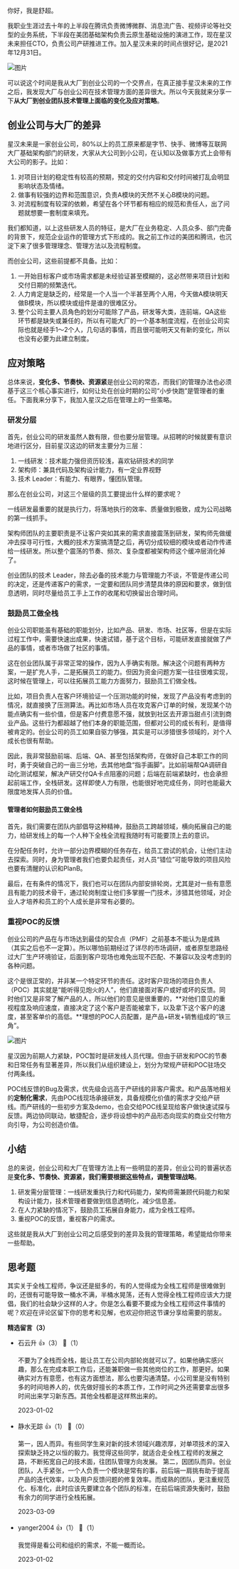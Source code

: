 你好，我是舒超。

我职业生涯过去十年的上半段在腾讯负责微博微群、消息流广告、视频评论等社交型的业务系统，下半段在美团基础架构负责云原生基础设施的演进工作，现在星汉未来担任CTO，负责公司产研推进工作。加入星汉未来的时间点很好记，是2021年12月31日。

![图片](https://static001.geekbang.org/resource/image/9e/38/9e81453c2692cc7abc0acf6ec3bb8838.png?wh=1920x549)

可以说这个时间是我从大厂到创业公司的一个交界点，在真正接手星汉未来的工作之后，我发现大厂与创业公司在技术管理方面的差异很大。所以今天我就来分享一下**从大厂到创业团队技术管理上面临的变化及应对策略**。

## 创业公司与大厂的差异

星汉未来是一家创业公司，80%以上的员工原来都是字节、快手、微博等互联网大厂基础架构部门的研发，大家从大公司到小公司，在认知以及做事方式上会带有大公司的影子。比如：

1. 对项目计划的稳定性有较高的预期，预定的交付内容和交付时间被打乱会明显影响状态及情绪。
2. 做事有较强的边界和范围意识，负责A模块的天然不关心B模块的问题。
3. 对流程制度有较深的依赖，希望在各个环节都有相应的规范和责任人，出了问题就想要一套制度来填充。

我们都知道，以上这些研发人员的特征，是大厂在业务稳定、人员众多、部门完备的背景下，规范企业运作的管理方式下形成的。我之前工作过的美团和腾讯，也沉淀下来了很多管理理念、管理方法以及流程制度。

而创业公司，这些前提都不具备。比如：

1. 一开始目标客户或市场需求都是未经验证甚至模糊的，这必然带来项目计划和交付日期的频繁迭代。
2. 人力肯定是缺乏的，经常是一个人当一个半甚至两个人用，今天做A模块明天做B模块，所以模块或组件是谁的很难区分。
3. 整个公司主要人员角色的划分可能除了产品，研发等大类，连前端，QA这些环节都是缺失或兼任的，所以有可能大厂的一个基本制度流程，在创业公司实际也就是经手1～2个人，几句话的事情，而且很可能明天又有新的变化，所以也没有必要为此建立制度。

## 应对策略

总体来说，**变化多、节奏快、资源紧**是创业公司的常态，而我们的管理办法也必须基于这三个核心事实进行，如何让处在创业时期的公司“小步快跑”是管理者的重任。下面我来分享下，我加入星汉之后在管理上的一些策略。

### 研发分层

首先，创业公司的研发虽然人数有限，但也要分层管理。从招聘的时候就要有意识地进行区分，目前星汉这边的研发主要分为三层：

1. 一线研发：技术能力强但资历较浅，喜欢钻研技术的同学
2. 架构师：兼具代码及架构设计能力，有一定业界视野
3. 技术 Leader：有能力、有眼界，懂团队管理。

那么在创业公司，对这三个层级的员工要提出什么样的要求呢？

一线研发最重要的就是执行力，将落地执行的效率、质量做到极致，成为公司战略的第一线抓手。

架构师团队的主要职责是不让客户突如其来的需求直接震荡到研发，架构师先做缓冲去探寻可行性，大概的技术方案搞清楚之后，再切分成较细的模块或者动作传递给一线研发。所以整个震荡的节奏、频次、复杂度都被架构师这个缓冲层消化掉了。

创业团队的技术 Leader，除去必备的技术能力与管理能力不谈，不管是传递公司的决定，还是传递客户的需求，一定要和团队同步清楚具体的原因和要求，做到信息透明，同时尽量给员工手上工作的收尾和切换留出合理时间。

### 鼓励员工做全栈

创业公司职能虽有基础的职能划分，比如产品、研发、市场、社区等，但是在实际过程工作中，需要快速出成果，快速试错，基于这个目标，可能研发直接就做了产品的事情，或者市场做了社区的事情。

这在创业团队属于非常正常的操作，因为人手确实有限。解决这个问题有两种方案，一是扩充人手，二是拓展员工的能力。但因为资金问题方案一往往很难实现，这时候在管理上，可以往拓展员工能力方面努力，鼓励员工们做全栈。

比如，项目负责人在客户环境验证一个压测功能的时候，发现了产品没有考虑到的情况，就直接换了压测算法。再比如市场人员在攻克客户订单的时候，发现某个功能点确实有一些价值，但是客户付费意愿不强，就放到社区去开源当甜点引流到商业产品。这些行为都超越了他们本身的职能范围，但都对公司的成长有利，是值得被肯定的。创业公司的员工如果自驱力够强，其实是可以涉猎很多领域的，对个人成长也很有帮助。

因此，我非常鼓励前端、后端、QA、甚至包括架构师，在做好自己本职工作的同时，勇于突破自己的一亩三分地，去其他地盘“指手画脚”。比如前端帮QA调研自动化测试框架，解决产研交付QA卡点阻塞的问题；后端在前端紧缺时，也会承担起前端工作，全栈研发。这样即使人力有限，也能很好地完成任务，同时也能最大限度地发挥人员的价值。

#### 管理者如何鼓励员工做全栈

首先，我们需要在团队内部倡导这种精神，鼓励员工跨越领域，横向拓展自己的能力，给研发线上的每一个人种下全栈全流程我随时有可能要顶上去的意识。

在分配任务时，允许一部分边界模糊的任务存在，给员工尝试的机会，让他们主动去探索。同时，身为管理者我们也要负起责任，对人员“错位”可能导致的项目风险也要有清醒的认识和PlanB。

最后，在有条件的情况下，我们也可以在团队内部安排轮岗，尤其是对一些有意愿且有能力的技术骨干，通过轮岗制度让他们多掌握一门技术，涉猎其他领域，对企业人才培养和员工的个人成长是非常有必要的。

### 重视POC的反馈

创业公司的产品在与市场达到最佳的契合点（PMF）之前基本不能认为是成熟（其实之后也不一定算）。所以哪怕前期经过了详尽的市场调研，或者原型思路经过大厂生产环境验证，后面到客户现场也难免出现不匹配、不兼容以及没考虑到的各种问题。

这个是很正常的，并非某一个特定环节的责任。这时客户现场的项目负责人（POC）其实就是“能听得见炮火的人”，他们直接面对客户或好或坏的反馈。同时他们又是非常了解产品的人，所以他们的意见是很重要的，**对他们意见的重视程度及响应速度，直接决定了这个客户是否能被拿下，以及拿下这个客户的速度，甚至客单价的高低。**理想的POC人员配置，是产品+研发+销售组成的“铁三角”。

![图片](https://static001.geekbang.org/resource/image/26/44/261e55c7199f5bf5264bd579e1d01d44.png?wh=1920x965)

星汉因为前期人力紧缺，POC暂时是研发线人员代理。但由于研发和POC的节奏和日常任务有显著差异，所以我们从组织建设上，划分为常规产研和POC驻场交付两条线。

POC线反馈的Bug及需求，优先级会远高于产研线的非客户需求。和产品落地相关的**定制化需求**，先由POC线现场承接研发，具备规模化价值的需求才交给产研线。而产研线的一些初步方案及demo，也会交给POC线呈现给客户做快速试探与反馈。两边协同联动，敏捷配合，逐步将设想中的产品形态向现实的商业交付物方向引导，为公司创造价值。

## **小结**

总的来说，创业公司和大厂在管理方法上有一些明显的差异，创业公司的普遍状态是**变化多、节奏快、资源紧，我们需要根据这些特点，调整管理战略**。

1. 研发需分层管理：一线研发重执行力和代码能力，架构师需兼顾代码能力和架构设计能力，技术管理者要做到信息透明化，减少信息差。
2. 在人力紧缺的情况下，鼓励员工拓展自身能力，成为全栈工程师。
3. 重视POC的反馈，重视客户的需求。

这些就是我从大厂到创业公司之后感受到的差异及我的管理策略，希望能给你带来一些帮助。

## **思考题**

其实关于全栈工程师，争议还是挺多的，有的人觉得成为全栈工程师是很难做到的，还很有可能导致一桶水不满，半桶水晃荡，还有人觉得全栈工程师应该大力提倡，我们的社会缺少这样的人才。你是怎么看要不要成为全栈工程师这件事情的呢？欢迎在评论区留下你的思考和见解，也欢迎你把这节课分享给需要的朋友。
<div><strong>精选留言（3）</strong></div><ul>
<li><span>石云升</span> 👍（3） 💬（1）<p>不要为了全栈而全栈，能让员工在公司内部轮岗就可以了。如果他确实感兴趣，那么在完成本职工作后，还能兼职做一些其他岗位的工作，那更好。如果确实对方有意愿，也有这方面想法，那么也要沟通清楚。小公司里是没有特别多的时间培养人的，优先做好擅长的本质工作，工作时间之外还需要拿出很多时间出来学习新东西。其他全栈都是这样熬出来的。</p>2023-01-02</li><br/><li><span>静水无踪</span> 👍（1） 💬（0）<p>第一，因人而异。有些同学生来对新的技术领域兴趣浓厚，对单项技术的深入探索缺乏持之以恒的毅力。我觉得这些同学，就适合走全栈工程师的发展之路，不断拓宽自己的技术面，往团队管理方向发展。
第二，因团队而异。创业团队，人手紧张，一个人负责一个模块是常有的事，前后端一肩挑有助于提高产品的迭代效率，以及用户反馈问题的修复效率。而成熟的团队，更注重规范化、标准化，此时应该先要建立各个团队的标准，在前后端资源失衡时，鼓励有余力的同学进行全栈拓展。</p>2023-03-09</li><br/><li><span>yanger2004</span> 👍（1） 💬（1）<p>我觉得是看公司和组织的需求，不能一概而论。</p>2023-01-02</li><br/>
</ul>